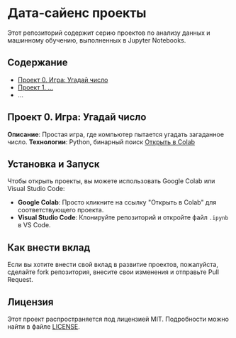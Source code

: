 # Дата-сайенс проекты

Этот репозиторий содержит серию проектов по анализу данных и машинному обучению, выполненных в Jupyter Notebooks.

## Содержание
- [Проект 0. Игра: Угадай число](#проект-0-игра-угадай-число)
- [Проект 1. ...](#проект-1-...)
- ...

## Проект 0. Игра: Угадай число
**Описание**: Простая игра, где компьютер пытается угадать загаданное число.
**Технологии**: Python, бинарный поиск
[Открыть в Colab](https://colab.research.google.com/github/[username]/[repository]/blob/master/project_0/project_0.ipynb)

## Установка и Запуск
Чтобы открыть проекты, вы можете использовать Google Colab или Visual Studio Code:
- **Google Colab**: Просто кликните на ссылку "Открыть в Colab" для соответствующего проекта.
- **Visual Studio Code**: Клонируйте репозиторий и откройте файл `.ipynb` в VS Code.

## Как внести вклад
Если вы хотите внести свой вклад в развитие проектов, пожалуйста, сделайте fork репозитория, внесите свои изменения и отправьте Pull Request.

## Лицензия
Этот проект распространяется под лицензией MIT. Подробности можно найти в файле [LICENSE](LICENSE).

